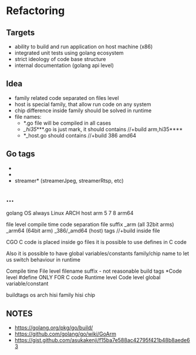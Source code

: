 # Refactoring

## Targets

* ability to build and run application on host machine (x86)
* integrated unit tests using golang ecosystem
* strict ideology of code base structure
* internal documentation (golang api level)


## Idea

* family related code separated on files level
* host is special family, that allow run code on any system
* chip difference inside family should be solved in runtime 
* file names:
  * *.go file will be compiled in all cases
  * *_hi35****.go is just mark, it should contains //+build arm,hi35****
  * *_host.go should contains //+build 386 amd64

## Go tags
* 
*
* streamer* (streamerJpeg, streamerRtsp, etc)

## ...

golang 
	OS always Linux
	ARCH
		host 
		arm
			5
			7
			8
		arm64

file level compile time code separation
	file suffix
		_arm (all 32bit arms)
		_arm64 (64bit arm)
		_386/_amd64 (host)
	tags
		//+build inside file

CGO C code is placed inside go files
	it is possible to use defines in C code

Also it is possible to have global variables/constants family/chip name 
to let us switch behaviour in runtime


Compile time
	File level
		filename suffix			- not reasonable
		build tags
	*Code level
		#define ONLY FOR C code
Runtime level
	Code level
		global variable/constant 

buildtags
	os
	arch
	hisi family
	hisi chip



## NOTES

* https://golang.org/pkg/go/build/
* https://github.com/golang/go/wiki/GoArm
* https://gist.github.com/asukakenji/f15ba7e588ac42795f421b48b8aede63
